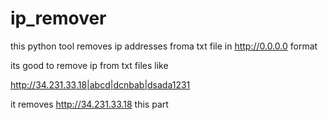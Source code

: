 # ip_remover
this python tool removes ip addresses froma txt file in http://0.0.0.0 format

its good to remove ip from txt files like 

http://34.231.33.18|abcd|dcnbab|dsada1231

it removes http://34.231.33.18 this part

